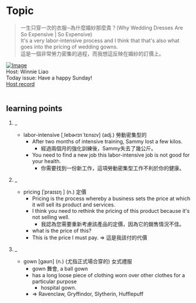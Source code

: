 # Topic

> 一生只穿一次的衣服─為什麼婚紗那麼貴？(Why Wedding Dresses Are So Expensive | So Expensive) <br>
> It's a very labor-intensive process and I think that that's also what goes into the pricing of wedding gowns. <br>
> 這是一個非常勞力密集的過程，而我想這反映在婚紗的訂價上。 <br>

[![Image](https://cdn.voicetube.com/assets/thumbnails/t_MIi3m8D2o.jpg)](https://www.youtube.com/embed/t_MIi3m8D2o?rel=0&showinfo=0&cc_load_policy=0&controls=1&autoplay=1&iv_load_policy=3&playsinline=1&wmode=transparent&start=90&end=99&enablejsapi=1&origin=https://tw.voicetube.com&widgetid=1)<br>
Host: Winnie Liao
<br>Today issue: Have a happy Sunday!
<br>
[Host record](https://cdn.voicetube.com/tmp/everyday_records/callmeboss901/3367.mp3)
<br><br>
## learning points
1. _
	* labor-intensive [͵lebɚrɪnˋtɛnsɪv] (adj.) 勞動密集型的
		- After two months of intensive training, Sammy lost a few kilos.
			+ 經過兩個月的強化訓練後，Sammy失去了幾公斤。
		- You need to find a new job this labor-intensive job is not good for your health.
			+ 你需要找到一份新工作，這項勞動密集型工作不利於你的健康。

2. _
	* pricing [ˈpraɪsɪŋ  ] (n.) 定價
		- Pricing is the process whereby a business sets the price at which it will sell its product and services.
		- I think you need to rethink the pricing of this product because it's not selling well.
			+ 我認為您需要重新考慮該產品的定價，因為它的銷售情況不佳。
		- what is the price of this?
		- This is the price I must pay. => 這是我該付的代價


3. _
	* gown [gaʊn] (n.) (尤指正式場合穿的) 女式禮服
		- gown 舞會, a ball gown
		- has a long loose piece of clothing worn over other clothes for a particular purpose
			+ hospital gown.
		- => Ravenclaw, Gryffindor, Slytherin, Hufflepuff
